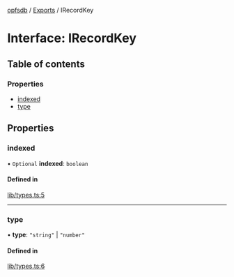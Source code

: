 [opfsdb](../README.md) / [Exports](../modules.md) / IRecordKey

# Interface: IRecordKey

## Table of contents

### Properties

- [indexed](IRecordKey.md#indexed)
- [type](IRecordKey.md#type)

## Properties

### indexed

• `Optional` **indexed**: `boolean`

#### Defined in

[lib/types.ts:5](https://github.com/sliterok/opfsdb/blob/dev/lib/types.ts#L5)

___

### type

• **type**: ``"string"`` \| ``"number"``

#### Defined in

[lib/types.ts:6](https://github.com/sliterok/opfsdb/blob/dev/lib/types.ts#L6)

